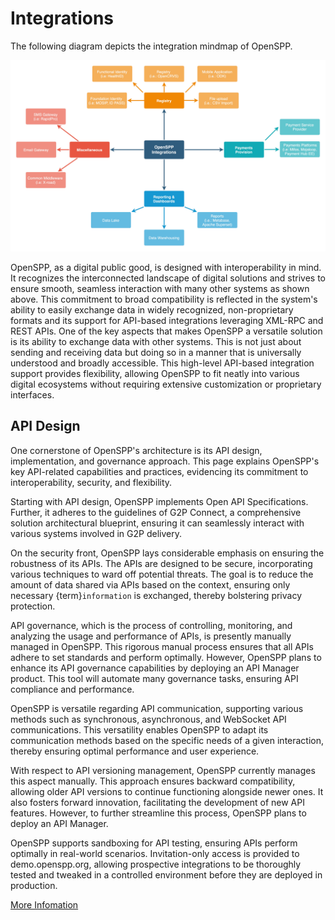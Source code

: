 # Integrations

The following diagram depicts the integration mindmap of OpenSPP.

![](images/integrations_mindmap.jpg)

OpenSPP, as a digital public good, is designed with interoperability in mind. It recognizes the interconnected landscape of digital solutions and strives to ensure smooth, seamless interaction with many other systems as shown above. This commitment to broad compatibility is reflected in the system's ability to easily exchange data in widely recognized, non-proprietary formats and its support for API-based integrations leveraging XML-RPC and REST APIs. One of the key aspects that makes OpenSPP a versatile solution is its ability to exchange data with other systems. This is not just about sending and receiving data but doing so in a manner that is universally understood and broadly accessible. This high-level API-based integration support provides flexibility, allowing OpenSPP to fit neatly into various digital ecosystems without requiring extensive customization or proprietary interfaces.

## API Design

One cornerstone of OpenSPP's architecture is its API design, implementation, and governance approach. This page explains OpenSPP's key API-related capabilities and practices, evidencing its commitment to interoperability, security, and flexibility.

Starting with API design, OpenSPP implements Open API Specifications. Further, it adheres to the guidelines of G2P Connect, a comprehensive solution architectural blueprint, ensuring it can seamlessly interact with various systems involved in G2P delivery.

On the security front, OpenSPP lays considerable emphasis on ensuring the robustness of its APIs. The APIs are designed to be secure, incorporating various techniques to ward off potential threats. The goal is to reduce the amount of data shared via APIs based on the context, ensuring only necessary {term}`information` is exchanged, thereby bolstering privacy protection.

API governance, which is the process of controlling, monitoring, and analyzing the usage and performance of APIs, is presently manually managed in OpenSPP. This rigorous manual process ensures that all APIs adhere to set standards and perform optimally. However, OpenSPP plans to enhance its API governance capabilities by deploying an API Manager product. This tool will automate many governance tasks, ensuring API compliance and performance.

OpenSPP is versatile regarding API communication, supporting various methods such as synchronous, asynchronous, and WebSocket API communications. This versatility enables OpenSPP to adapt its communication methods based on the specific needs of a given interaction, thereby ensuring optimal performance and user experience.

With respect to API versioning management, OpenSPP currently manages this aspect manually. This approach ensures backward compatibility, allowing older API versions to continue functioning alongside newer ones. It also fosters forward innovation, facilitating the development of new API features. However, to further streamline this process, OpenSPP plans to deploy an API Manager.

OpenSPP supports sandboxing for API testing, ensuring APIs perform optimally in real-world scenarios. Invitation-only access is provided to demo.openspp.org, allowing prospective integrations to be thoroughly tested and tweaked in a controlled environment before they are deployed in production.

[More Infomation](/technical_reference/external_api.html)
